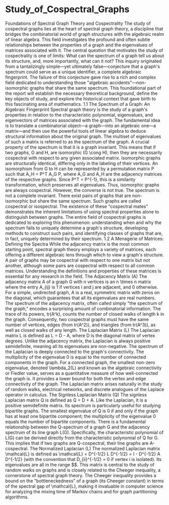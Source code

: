 # Study_of_Cospectral_Graphs

Foundations of Spectral Graph Theory and Cospectrality
The study of cospectral graphs lies at the heart of spectral graph theory, a discipline that bridges the combinatorial world of graph structures with the algebraic realm of linear algebra. This field investigates the profound and often subtle relationships between the properties of a graph and the eigenvalues of matrices associated with it. The central question that motivates the study of cospectrality is one of limits: What can the spectrum of a graph tell us about its structure, and, more importantly, what can it not? This inquiry originated from a tantalizingly simple—yet ultimately false—conjecture that a graph's spectrum could serve as a unique identifier, a complete algebraic fingerprint. The failure of this conjecture gave rise to a rich and complex field dedicated to understanding those "algebraic accidents"—non-isomorphic graphs that share the same spectrum. This foundational part of the report will establish the necessary theoretical background, define the key objects of study, and explore the historical context that gave birth to this fascinating area of mathematics.
1.1 The Spectrum of a Graph: An Algebraic Fingerprint
Spectral graph theory is the study of a graph's properties in relation to the characteristic polynomial, eigenvalues, and eigenvectors of matrices associated with the graph. The fundamental idea is to translate a combinatorial object—a graph—into an algebraic one—a matrix—and then use the powerful tools of linear algebra to deduce structural information about the original graph. The multiset of eigenvalues of such a matrix is referred to as the spectrum of the graph.
A crucial property of the spectrum is that it is a graph invariant. This means that if two graphs, G and H, are isomorphic (G \cong H), then they are necessarily cospectral with respect to any given associated matrix. Isomorphic graphs are structurally identical, differing only in the labeling of their vertices. An isomorphism from G to H can be represented by a permutation matrix P such that A_H = P^T A_G P, where A_G and A_H are the adjacency matrices of the respective graphs. Since P^T = P^{-1}, this is a similarity transformation, which preserves all eigenvalues. Thus, isomorphic graphs are always cospectral.
However, the converse is not true. The spectrum is not a complete invariant. There exist pairs of graphs that are non-isomorphic but share the same spectrum. Such graphs are called cospectral or isospectral. The existence of these "cospectral mates" demonstrates the inherent limitations of using spectral properties alone to distinguish between graphs. The entire field of cospectral graphs is dedicated to exploring this phenomenon: understanding when and why the spectrum fails to uniquely determine a graph's structure, developing methods to construct such pairs, and identifying classes of graphs that are, in fact, uniquely determined by their spectrum.
1.2 A Menagerie of Matrices: Defining the Spectra
While the adjacency matrix is the most common starting point, spectral graph theory employs a variety of matrices, each offering a different algebraic lens through which to view a graph's structure. A pair of graphs may be cospectral with respect to one matrix but not another, although some pairs are cospectral with respect to all common matrices. Understanding the definitions and properties of these matrices is essential for any research in the field.
The Adjacency Matrix (A)
The adjacency matrix A of a graph G with n vertices is an n \times n matrix where the entry A_{ij} is 1 if vertices i and j are adjacent, and 0 otherwise. For a simple, undirected graph, A is a real, symmetric matrix with zeros on the diagonal, which guarantees that all its eigenvalues are real numbers. The spectrum of the adjacency matrix, often called simply "the spectrum of the graph," encodes a surprising amount of combinatorial information. The trace of its powers, tr(A^k), counts the number of closed walks of length k in the graph. Consequently, two cospectral graphs must have the same number of vertices, edges (from tr(A^2)), and triangles (from tr(A^3)), as well as closed walks of any length.
The Laplacian Matrix (L)
The Laplacian matrix L is defined as L = D - A, where D is the diagonal matrix of vertex degrees. Unlike the adjacency matrix, the Laplacian is always positive semidefinite, meaning all its eigenvalues are non-negative. The spectrum of the Laplacian is deeply connected to the graph's connectivity. The multiplicity of the eigenvalue 0 is equal to the number of connected components in the graph. For a connected graph, the smallest non-zero eigenvalue, denoted \lambda_2(L) and known as the algebraic connectivity or Fiedler value, serves as a quantitative measure of how well-connected the graph is. It provides a lower bound for both the vertex and edge connectivity of the graph. The Laplacian matrix arises naturally in the study of random walks, electrical networks, and discrete analogues of the Laplace operator in calculus.
The Signless Laplacian Matrix (Q)
The signless Laplacian matrix Q is defined as Q = D + A. Like the Laplacian, it is a positive semidefinite matrix. Its spectrum is particularly useful for studying bipartite graphs. The smallest eigenvalue of Q is 0 if and only if the graph has at least one bipartite component; the multiplicity of the eigenvalue 0 equals the number of bipartite components. There is a fundamental relationship between the Q-spectrum of a graph G and the adjacency spectrum of its line graph L(G). Specifically, the characteristic polynomial of L(G) can be derived directly from the characteristic polynomial of Q for G. This implies that if two graphs are Q-cospectral, their line graphs are A-cospectral.
The Normalized Laplacian (L)
The normalized Laplacian matrix \mathcal{L} is defined as \mathcal{L} = D^{-1/2} L D^{-1/2} = I - D^{-1/2} A D^{-1/2} (with the convention that D_{ii}^{-1/2} = 0 if vertex i is isolated). Its eigenvalues are all in the range $$. This matrix is central to the study of random walks on graphs and is closely related to the Cheeger inequality, a cornerstone of spectral graph theory. The Cheeger inequality provides a bound on the "bottleneckedness" of a graph (its Cheeger constant) in terms of the spectral gap of \mathcal{L}, making it invaluable in computer science for analyzing the mixing time of Markov chains and for graph partitioning algorithms.
